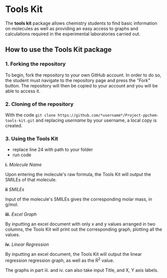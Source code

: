 # Tools Kit

The **tools kit** package allows chemistry students to find basic information on molecules as well as providing an easy access to graphs and calculations required in the experimental laboratories carried out.


## How to use the Tools Kit package

### 1. Forking the repository
To begin, fork the repository to your own GitHub account.
In order to do so, the student must navigate to the repository page and press the *"Fork"* button. The repository will then be copied to your account and you will be able to access it.

### 2. Cloning of the repository

With the code `git clone https://github.com/*username*/Project-ppchem-tools-kit.git` and replacing *username* by your username, a local copy is created.

### 3. Using the Tools Kit

- replace line 24 with path to your folder 
- run code 

**i.** *Molecule Name*

Upon entering the molecule's raw formula, the Tools Kit will output the SMILEs of that molecule.

**ii** *SMILEs*

Input of the molecule's SMILEs gives the corresponding molar mass, in g/mol.

**iii.** *Excel Graph*

By inputting an excel document with only x and y values arranged in two columns, the Tools Kit will print out the corresponding graph, plotting all the values.

**iv.** *Linear Regression* 

By inputting an excel document, the Tools Kit will output the linear regression regression graph, as well as the R<sup>2</sup> value.

The graphs in part iii. and iv. can also take input Title, and X, Y axis labels. 
